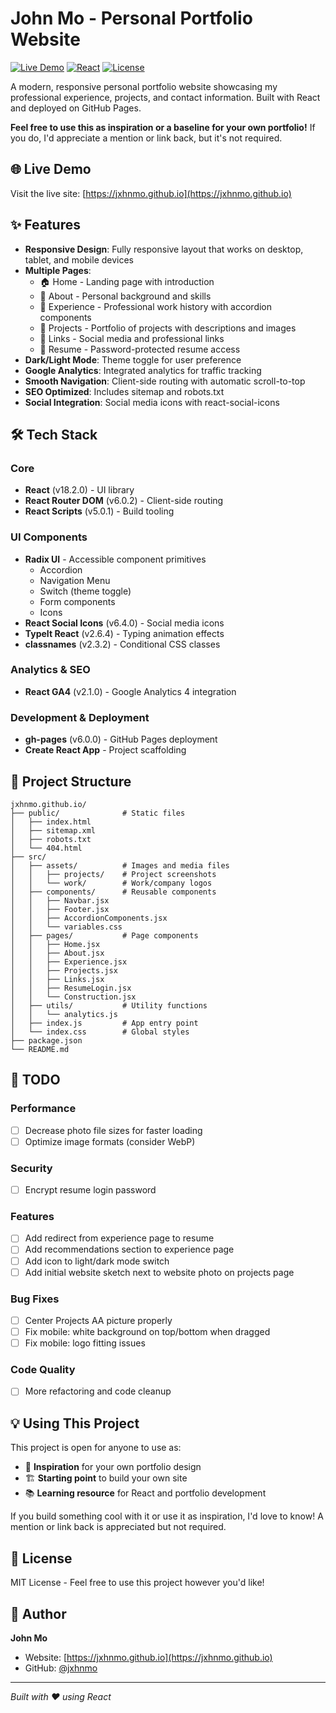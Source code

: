 # John Mo - Personal Portfolio Website

[![Live Demo](https://img.shields.io/badge/demo-live-brightgreen)](https://jxhnmo.github.io)
[![React](https://img.shields.io/badge/React-18.2.0-blue)](https://reactjs.org/)
[![License](https://img.shields.io/badge/license-MIT-green)]()

A modern, responsive personal portfolio website showcasing my professional experience, projects, and contact information. Built with React and deployed on GitHub Pages.

**Feel free to use this as inspiration or a baseline for your own portfolio!** If you do, I'd appreciate a mention or link back, but it's not required.

## 🌐 Live Demo

Visit the live site: [https://jxhnmo.github.io](https://jxhnmo.github.io)

## ✨ Features

- **Responsive Design**: Fully responsive layout that works on desktop, tablet, and mobile devices
- **Multiple Pages**:
  - 🏠 Home - Landing page with introduction
  - 👤 About - Personal background and skills
  - 💼 Experience - Professional work history with accordion components
  - 🚀 Projects - Portfolio of projects with descriptions and images
  - 🔗 Links - Social media and professional links
  - 📄 Resume - Password-protected resume access
- **Dark/Light Mode**: Theme toggle for user preference
- **Google Analytics**: Integrated analytics for traffic tracking
- **Smooth Navigation**: Client-side routing with automatic scroll-to-top
- **SEO Optimized**: Includes sitemap and robots.txt
- **Social Integration**: Social media icons with react-social-icons

## 🛠️ Tech Stack

### Core

- **React** (v18.2.0) - UI library
- **React Router DOM** (v6.0.2) - Client-side routing
- **React Scripts** (v5.0.1) - Build tooling

### UI Components

- **Radix UI** - Accessible component primitives
  - Accordion
  - Navigation Menu
  - Switch (theme toggle)
  - Form components
  - Icons
- **React Social Icons** (v6.4.0) - Social media icons
- **TypeIt React** (v2.6.4) - Typing animation effects
- **classnames** (v2.3.2) - Conditional CSS classes

### Analytics & SEO

- **React GA4** (v2.1.0) - Google Analytics 4 integration

### Development & Deployment

- **gh-pages** (v6.0.0) - GitHub Pages deployment
- **Create React App** - Project scaffolding

## 📁 Project Structure

```
jxhnmo.github.io/
├── public/              # Static files
│   ├── index.html
│   ├── sitemap.xml
│   ├── robots.txt
│   └── 404.html
├── src/
│   ├── assets/          # Images and media files
│   │   ├── projects/    # Project screenshots
│   │   └── work/        # Work/company logos
│   ├── components/      # Reusable components
│   │   ├── Navbar.jsx
│   │   ├── Footer.jsx
│   │   ├── AccordionComponents.jsx
│   │   └── variables.css
│   ├── pages/           # Page components
│   │   ├── Home.jsx
│   │   ├── About.jsx
│   │   ├── Experience.jsx
│   │   ├── Projects.jsx
│   │   ├── Links.jsx
│   │   ├── ResumeLogin.jsx
│   │   └── Construction.jsx
│   ├── utils/           # Utility functions
│   │   └── analytics.js
│   ├── index.js         # App entry point
│   └── index.css        # Global styles
├── package.json
└── README.md
```

## 📝 TODO

### Performance

- [ ] Decrease photo file sizes for faster loading
- [ ] Optimize image formats (consider WebP)

### Security

- [ ] Encrypt resume login password

### Features

- [ ] Add redirect from experience page to resume
- [ ] Add recommendations section to experience page
- [ ] Add icon to light/dark mode switch
- [ ] Add initial website sketch next to website photo on projects page

### Bug Fixes

- [ ] Center Projects AA picture properly
- [ ] Fix mobile: white background on top/bottom when dragged
- [ ] Fix mobile: logo fitting issues

### Code Quality

- [ ] More refactoring and code cleanup

## 💡 Using This Project

This project is open for anyone to use as:

- 🎨 **Inspiration** for your own portfolio design
- 🏗️ **Starting point** to build your own site
- 📚 **Learning resource** for React and portfolio development

If you build something cool with it or use it as inspiration, I'd love to know! A mention or link back is appreciated but not required.

## 📄 License

MIT License - Feel free to use this project however you'd like!

## 👤 Author

**John Mo**

- Website: [https://jxhnmo.github.io](https://jxhnmo.github.io)
- GitHub: [@jxhnmo](https://github.com/jxhnmo)

---

_Built with ❤️ using React_
